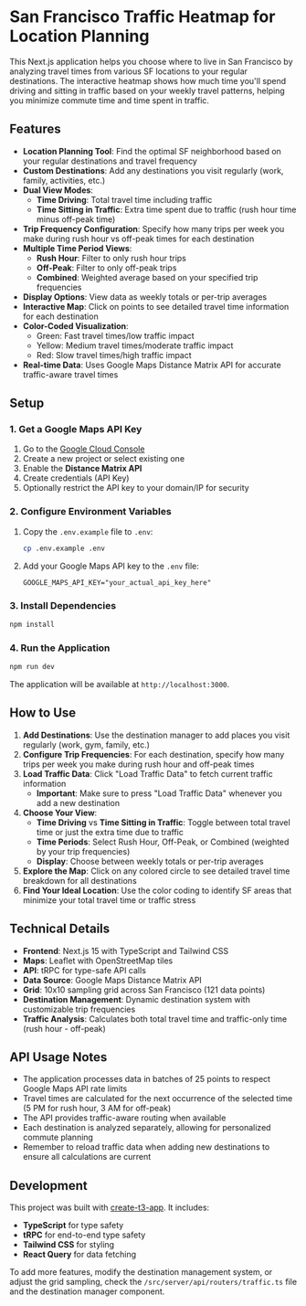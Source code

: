 # San Francisco Traffic Heatmap for Location Planning

This Next.js application helps you choose where to live in San Francisco by analyzing travel times from various SF locations to your regular destinations. The interactive heatmap shows how much time you'll spend driving and sitting in traffic based on your weekly travel patterns, helping you minimize commute time and time spent in traffic.

## Features

- **Location Planning Tool**: Find the optimal SF neighborhood based on your regular destinations and travel frequency
- **Custom Destinations**: Add any destinations you visit regularly (work, family, activities, etc.)
- **Dual View Modes**:
  - **Time Driving**: Total travel time including traffic
  - **Time Sitting in Traffic**: Extra time spent due to traffic (rush hour time minus off-peak time)
- **Trip Frequency Configuration**: Specify how many trips per week you make during rush hour vs off-peak times for each destination
- **Multiple Time Period Views**:
  - **Rush Hour**: Filter to only rush hour trips
  - **Off-Peak**: Filter to only off-peak trips  
  - **Combined**: Weighted average based on your specified trip frequencies
- **Display Options**: View data as weekly totals or per-trip averages
- **Interactive Map**: Click on points to see detailed travel time information for each destination
- **Color-Coded Visualization**: 
  - Green: Fast travel times/low traffic impact
  - Yellow: Medium travel times/moderate traffic impact
  - Red: Slow travel times/high traffic impact
- **Real-time Data**: Uses Google Maps Distance Matrix API for accurate traffic-aware travel times

## Setup

### 1. Get a Google Maps API Key

1. Go to the [Google Cloud Console](https://console.cloud.google.com/)
2. Create a new project or select existing one
3. Enable the **Distance Matrix API**
4. Create credentials (API Key)
5. Optionally restrict the API key to your domain/IP for security

### 2. Configure Environment Variables

1. Copy the `.env.example` file to `.env`:
   ```bash
   cp .env.example .env
   ```

2. Add your Google Maps API key to the `.env` file:
   ```
   GOOGLE_MAPS_API_KEY="your_actual_api_key_here"
   ```

### 3. Install Dependencies

```bash
npm install
```

### 4. Run the Application

```bash
npm run dev
```

The application will be available at `http://localhost:3000`.

## How to Use

1. **Add Destinations**: Use the destination manager to add places you visit regularly (work, gym, family, etc.)
2. **Configure Trip Frequencies**: For each destination, specify how many trips per week you make during rush hour and off-peak times
3. **Load Traffic Data**: Click "Load Traffic Data" to fetch current traffic information
   - **Important**: Make sure to press "Load Traffic Data" whenever you add a new destination
4. **Choose Your View**:
   - **Time Driving** vs **Time Sitting in Traffic**: Toggle between total travel time or just the extra time due to traffic
   - **Time Periods**: Select Rush Hour, Off-Peak, or Combined (weighted by your trip frequencies)
   - **Display**: Choose between weekly totals or per-trip averages
5. **Explore the Map**: Click on any colored circle to see detailed travel time breakdown for all destinations
6. **Find Your Ideal Location**: Use the color coding to identify SF areas that minimize your total travel time or traffic stress

## Technical Details

- **Frontend**: Next.js 15 with TypeScript and Tailwind CSS
- **Maps**: Leaflet with OpenStreetMap tiles
- **API**: tRPC for type-safe API calls
- **Data Source**: Google Maps Distance Matrix API
- **Grid**: 10x10 sampling grid across San Francisco (121 data points)
- **Destination Management**: Dynamic destination system with customizable trip frequencies
- **Traffic Analysis**: Calculates both total travel time and traffic-only time (rush hour - off-peak)

## API Usage Notes

- The application processes data in batches of 25 points to respect Google Maps API rate limits
- Travel times are calculated for the next occurrence of the selected time (5 PM for rush hour, 3 AM for off-peak)
- The API provides traffic-aware routing when available
- Each destination is analyzed separately, allowing for personalized commute planning
- Remember to reload traffic data when adding new destinations to ensure all calculations are current

## Development

This project was built with [create-t3-app](https://create.t3.gg/). It includes:

- **TypeScript** for type safety
- **tRPC** for end-to-end type safety
- **Tailwind CSS** for styling
- **React Query** for data fetching

To add more features, modify the destination management system, or adjust the grid sampling, check the `/src/server/api/routers/traffic.ts` file and the destination manager component.
